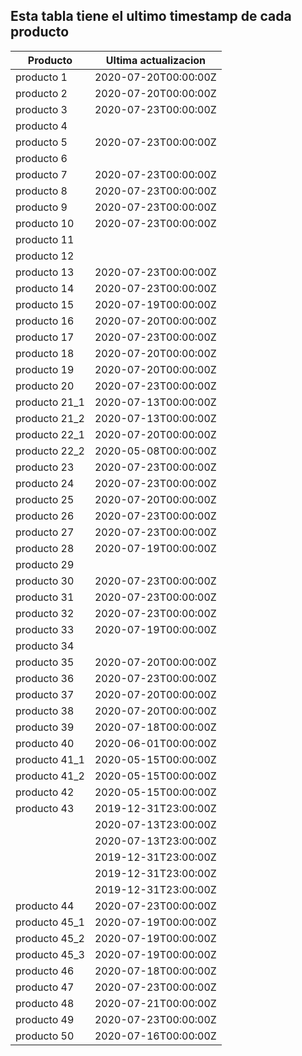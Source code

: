 ## Esta tabla tiene el ultimo timestamp de cada producto
|Producto|Ultima actualizacion |
|------ |------ |
|producto 1|2020-07-20T00:00:00Z|
|producto 2|2020-07-20T00:00:00Z|
|producto 3|2020-07-23T00:00:00Z|
|producto 4|
|producto 5|2020-07-23T00:00:00Z|
|producto 6|
|producto 7|2020-07-23T00:00:00Z|
|producto 8|2020-07-23T00:00:00Z|
|producto 9|2020-07-23T00:00:00Z|
|producto 10|2020-07-23T00:00:00Z|
|producto 11|
|producto 12|
|producto 13|2020-07-23T00:00:00Z|
|producto 14|2020-07-23T00:00:00Z|
|producto 15|2020-07-19T00:00:00Z|
|producto 16|2020-07-20T00:00:00Z|
|producto 17|2020-07-23T00:00:00Z|
|producto 18|2020-07-20T00:00:00Z|
|producto 19|2020-07-20T00:00:00Z|
|producto 20|2020-07-23T00:00:00Z|
|producto 21_1|2020-07-13T00:00:00Z|
|producto 21_2|2020-07-13T00:00:00Z|
|producto 22_1|2020-07-20T00:00:00Z|
|producto 22_2|2020-05-08T00:00:00Z|
|producto 23|2020-07-23T00:00:00Z|
|producto 24|2020-07-23T00:00:00Z|
|producto 25|2020-07-20T00:00:00Z|
|producto 26|2020-07-23T00:00:00Z|
|producto 27|2020-07-23T00:00:00Z|
|producto 28|2020-07-19T00:00:00Z|
|producto 29|
|producto 30|2020-07-23T00:00:00Z|
|producto 31|2020-07-23T00:00:00Z|
|producto 32|2020-07-23T00:00:00Z|
|producto 33|2020-07-19T00:00:00Z|
|producto 34|
|producto 35|2020-07-20T00:00:00Z|
|producto 36|2020-07-23T00:00:00Z|
|producto 37|2020-07-20T00:00:00Z|
|producto 38|2020-07-20T00:00:00Z|
|producto 39|2020-07-18T00:00:00Z|
|producto 40|2020-06-01T00:00:00Z|
|producto 41_1|2020-05-15T00:00:00Z|
|producto 41_2|2020-05-15T00:00:00Z|
|producto 42|2020-05-15T00:00:00Z|
|producto 43|2019-12-31T23:00:00Z|
| |2020-07-13T23:00:00Z|
| |2020-07-13T23:00:00Z|
| |2019-12-31T23:00:00Z|
| |2019-12-31T23:00:00Z|
| |2019-12-31T23:00:00Z|
|producto 44|2020-07-23T00:00:00Z|
|producto 45_1|2020-07-19T00:00:00Z|
|producto 45_2|2020-07-19T00:00:00Z|
|producto 45_3|2020-07-19T00:00:00Z|
|producto 46|2020-07-18T00:00:00Z|
|producto 47|2020-07-23T00:00:00Z|
|producto 48|2020-07-21T00:00:00Z|
|producto 49|2020-07-23T00:00:00Z|
|producto 50|2020-07-16T00:00:00Z|
